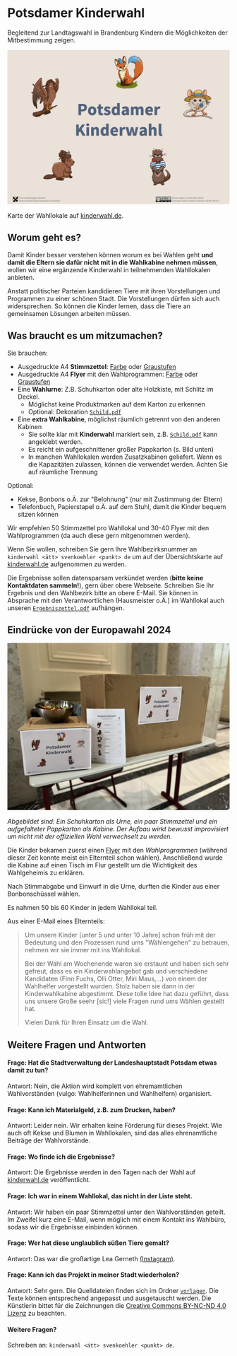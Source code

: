 # Potsdamer Kinderwahl

Begleitend zur Landtagswahl in Brandenburg Kindern die Möglichkeiten der Mitbestimmung zeigen.

![Titelbild zur Kinderwahl in Potsdam mit fünf Tieren](banner.png)

Karte der Wahllokale auf [kinderwahl.de](https://kinderwahl.de).

## Worum geht es?

Damit Kinder besser verstehen können worum es bei Wahlen geht **und damit die Eltern sie dafür nicht mit in die Wahlkabine nehmen müssen**, wollen wir eine ergänzende Kinderwahl in teilnehmenden Wahllokalen anbieten.

Anstatt politischer Parteien kandidieren Tiere mit ihren Vorstellungen und Programmen zu einer schönen Stadt. Die Vorstellungen dürfen sich auch widersprechen. So können die Kinder lernen, dass die Tiere an gemeinsamen Lösungen arbeiten müssen.

## Was braucht es um mitzumachen?

Sie brauchen:

* Ausgedruckte A4 **Stimmzettel**: [Farbe](Stimmzettel.pdf) oder [Graustufen](Stimmzettel_SW.pdf)
* Ausgedruckte A4 **Flyer** mit den Wahlprogrammen: [Farbe](Flyer.pdf) oder [Graustufen](Flyer_SW.pdf)
* Eine **Wahlurne**: Z.B. Schuhkarton oder alte Holzkiste, mit Schlitz im Deckel. 
    * Möglichst keine Produktmarken auf dem Karton zu erkennen
    * Optional: Dekoration [`Schild.pdf`](Schild.pdf)
* Eine **extra Wahlkabine**, möglichst räumlich getrennt von den anderen Kabinen
    * Sie sollte klar mit **Kinderwahl** markiert sein, z.B. [`Schild.pdf`](Schild.pdf) kann angeklebt werden.
    * Es reicht ein aufgeschnittener großer Pappkarton (s. Bild unten)
    * In manchen Wahllokalen werden Zusatzkabinen geliefert. Wenn es die Kapazitäten zulassen, können die verwendet werden. Achten Sie auf räumliche Trennung

Optional:

* Kekse, Bonbons o.Ä. zur "Belohnung" (nur mit Zustimmung der Eltern)
* Telefonbuch, Papierstapel o.Ä. auf dem Stuhl, damit die Kinder bequem sitzen können

Wir empfehlen 50 Stimmzettel pro Wahllokal und 30-40 Flyer mit den Wahlprogrammen (da auch diese gern mitgenommen werden).

Wenn Sie wollen, schreiben Sie gern Ihre Wahlbezirksnummer an `kinderwahl <ätt> svenkoehler <punkt> de` um auf der Übersichtskarte auf [kinderwahl.de](https://kinderwahl.de) aufgenommen zu werden.

Die Ergebnisse sollen datensparsam verkündet werden (**bitte keine Kontaktdaten sammeln!**), gern über obere Webseite. Schreiben Sie Ihr Ergebnis und den Wahlbezirk bitte an obere E-Mail.
Sie können in Absprache mit den Verantwortlichen (Hausmeister o.Ä.) im Wahllokal auch unseren [`Ergebniszettel.pdf`](Ergebniszettel.pdf) aufhängen.


## Eindrücke von der Europawahl 2024

![Foto der Urne und Kabine begleitend Europawahl 2024 in Potsdam](kabine_europawahl.jpg)

*Abgebildet sind: Ein Schuhkarton als Urne, ein paar Stimmzettel und ein aufgefalteter Pappkarton als Kabine. Der Aufbau wirkt bewusst improvisiert um nicht mit der offiziellen Wahl verwechselt zu werden.*

Die Kinder bekamen zuerst einen [Flyer](Flyer.pdf) mit den *Wahlprogrammen* (während dieser Zeit konnte meist ein Elternteil schon wählen). Anschließend wurde die Kabine auf einen Tisch im Flur gestellt um die Wichtigkeit des Wahlgeheimis zu erklären.

Nach Stimmabgabe und Einwurf in die Urne, durften die Kinder aus einer Bonbonschüssel wählen.

Es nahmen 50 bis 60 Kinder in jedem Wahllokal teil.

Aus einer E-Mail eines Elternteils:

> Um unsere Kinder [unter 5 und unter 10 Jahre] schon früh mit der Bedeutung und den Prozessen rund ums "Wählengehen" zu betrauen, nehmen wir sie immer mit ins Wahllokal.
>
> Bei der Wahl am Wochenende waren sie erstaunt und haben sich sehr gefreut, dass es ein Kinderwahlangebot gab und verschiedene Kandidaten (Finn Fuchs, Olli Otter, Miri Maus,...) von einem der Wahlhelfer vorgestellt wurden. Stolz haben sie dann in der Kinderwahlkabine abgestimmt. Diese tolle Idee hat dazu geführt, dass uns unsere Große seehr [sic!] viele Fragen rund ums Wählen gestellt hat.
> 
> Vielen Dank für Ihren Einsatz um die Wahl.


## Weitere Fragen und Antworten

#### Frage: Hat die Stadtverwaltung der Landeshauptstadt Potsdam etwas damit zu tun?

Antwort: Nein, die Aktion wird komplett von ehremamtlichen Wahlvorständen (vulgo: Wahlhelferinnen und Wahlhelfern) organisiert.

#### Frage: Kann ich Materialgeld, z.B. zum Drucken, haben?

Antwort: Leider nein. Wir erhalten keine Förderung für dieses Projekt. Wie auch oft Kekse und Blumen in Wahllokalen, sind das alles ehrenamtliche Beiträge der Wahlvorstände.

#### Frage: Wo finde ich die Ergebnisse?

Antwort: Die Ergebnisse werden in den Tagen nach der Wahl auf [kinderwahl.de](https://kinderwahl.de) veröffentlicht.

#### Frage: Ich war in einem Wahllokal, das nicht in der Liste steht.

Antwort: Wir haben ein paar Stimmzettel unter den Wahlvorständen geteilt. Im Zweifel kurz eine E-Mail, wenn möglich mit einem Kontakt ins Wahlbüro, sodass wir die Ergebnisse einbinden können.

#### Frage: Wer hat diese unglaublich süßen Tiere gemalt?

Antwort: Das war die großartige Lea Gerneth [(Instagram)](https://www.instagram.com/lea_und_schaf/).


#### Frage: Kann ich das Projekt in meiner Stadt wiederholen?

Antwort: Sehr gern. Die Quelldateien finden sich im Ordner [`vorlagen`](vorlagen/). Die Texte können entsprechend angepasst und ausgetauscht werden. Die Künstlerin bittet für die Zeichnungen die [Creative Commons BY-NC-ND 4.0 Lizenz](https://creativecommons.org/licenses/by-nc-nd/4.0/deed.de) zu beachten.

#### Weitere Fragen?

Schreiben an: `kinderwahl <ätt> svenkoehler <punkt> de`.
